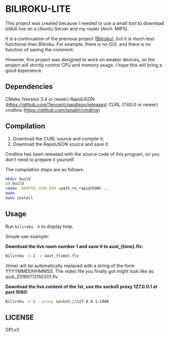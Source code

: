 # BILIROKU-LITE

This project was created because I needed to use a small tool to download bilibili live on a Ubuntu Server and my router (Arch: MIPS).

It is a continuation of the previous project ([Biliroku](https://github.com/zyzsdy/biliroku)), but it is much less functional than Biliroku. For example, there is no GUI, and there is no function of saving the comment.

However, this project was designed to work on weaker devices, so the project will strictly control CPU and memory usage. I hope this will bring a good experience.

## Dependencies

CMake (Version 3.4 or newer) 
RapidJSON (https://github.com/Tencent/rapidjson/releases)
CURL (7.60.0 or newer)
cmdline (https://github.com/tanakh/cmdline)

## Compilation

1. Download the CURL source and compile it;
2. Download the RapidJSON source and save it.

Cmdline has been released with the source code of this program, so you don't need to prepare it yourself.

The compilation steps are as follows:

```bash
mkdir build
cd build
cmake -DRAPID_JSON_DIR <path_to_rapidJSON> ..
make
make install
```

## Usage

Run `biliroku -h` to display help.

Simple use example:

**Download the live room number 1 and save it to aust_{time}.flv:**

```bash
Biliroku -n 1 -o aust_{time}.flv
```

{time} will be automatically replaced with a string of the form YYYYMMDDHHMMSS. The video file you finally got might look like as: aust_20180713150201.flv

**Download the live content of the 1st, use the socks5 proxy 127.0.0.1 at port 1080:**

```bash
Biliroku -n 1 --proxy socks5://127.0.0.1:1080
```

## LICENSE

GPLv3